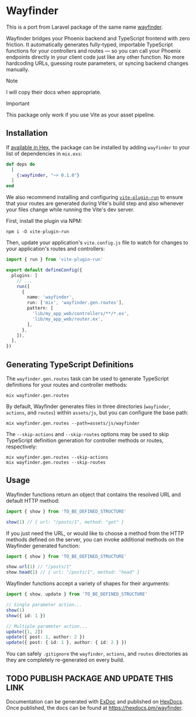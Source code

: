 # Wayfinder

This is a port from Laravel package of the same name [wayfinder](https://github.com/laravel/wayfinder).

Wayfinder bridges your Phoenix backend and TypeScript frontend with zero friction. It automatically generates fully-typed, importable TypeScript functions for your controllers and routes — so you can call your Phoenix endpoints directly in your client code just like any other function. No more hardcoding URLs, guessing route parameters, or syncing backend changes manually.

> [!NOTE]
> I will copy their docs when appropriate.

> [!IMPORTANT]
> This package only work if you use Vite as your asset pipeline.

## Installation

If [available in Hex](#LOL_NOT_PUBLISHED), the package can be installed
by adding `wayfinder` to your list of dependencies in `mix.exs`:

```elixir
def deps do
  [
    {:wayfinder, "~> 0.1.0"}
  ]
end
```

We also recommend installing and configuring [`vite-plugin-run`](https://github.com/innocenzi/vite-plugin-run) to ensure that your routes are generated during Vite's build step and also whenever your files change while running the Vite's dev server.

First, install the plugin via NPM:

```
npm i -D vite-plugin-run
```

Then, update your application's `vite.config.js` file to watch for changes to your application's routes and controllers:

```ts
import { run } from 'vite-plugin-run'

export default defineConfig({
  plugins: [
    // ...
    run([
      {
        name: 'wayfinder',
        run: ['mix', 'wayfinder.gen.routes'],
        pattern: [
          'lib/my_app_web/controllers/**/*.ex',
          'lib/my_app_web/router.ex',
        ],
      },
    ]),
  ],
})
```

## Generating TypeScript Definitions

The `wayfinder.gen.routes` task can be used to generate TypeScript definitions for your routes and controller methods:

```
mix wayfinder.gen.routes
```

By default, Wayfinder generates files in three directories (`wayfinder`, `actions`, and `routes`) within `assets/js`, but you can configure the base path:

```
mix wayfinder.gen.routes --path=assets/js/wayfinder
```

The `--skip-actions` and `--skip-routes` options may be used to skip TypeScript definition generation for controller methods or routes, respectively:

```
mix wayfinder.gen.routes --skip-actions
mix wayfinder.gen.routes --skip-routes
```

## Usage

Wayfinder functions return an object that contains the resolved URL and default HTTP method:

```ts
import { show } from 'TO_BE_DEFINED_STRUCTURE'

show(1) // { url: "/posts/1", method: "get" }
```

If you just need the URL, or would like to choose a method from the HTTP methods defined on the server, you can invoke additional methods on the Wayfinder generated function:

```ts
import { show } from 'TO_BE_DEFINED_STRUCTURE'

show.url(1) // "/posts/1"
show.head(1) // { url: "/posts/1", method: "head" }
```

Wayfinder functions accept a variety of shapes for their arguments:

```ts
import { show, update } from 'TO_BE_DEFINED_STRUCTURE'

// Single parameter action...
show(1)
show({ id: 1 })

// Multiple parameter action...
update([1, 2])
update({ post: 1, author: 2 })
update({ post: { id: 1 }, author: { id: 2 } })
```

You can safely `.gitignore` the `wayfinder`, `actions`, and `routes` directories as they are completely re-generated on every build.

## TODO PUBLISH PACKAGE AND UPDATE THIS LINK

Documentation can be generated with [ExDoc](https://github.com/elixir-lang/ex_doc)
and published on [HexDocs](https://hexdocs.pm). Once published, the docs can
be found at <https://hexdocs.pm/wayfinder>.
